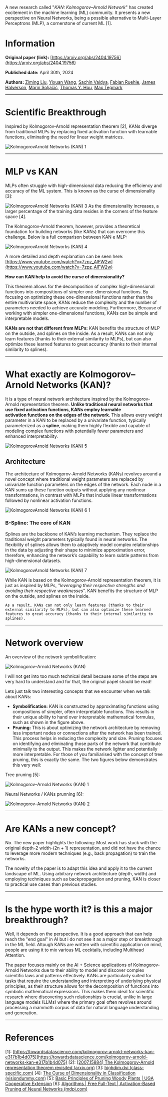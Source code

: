 A new research called "*KAN: Kolmogorov–Arnold Network*" has created excitement in the machine learning (ML) community. It presents a new perspective on Neural Networks, being a possible alternative to Multi-Layer Perceptrons (MLP), a cornerstone of current ML \[1].

# Information

**Original paper (link):** [https://arxiv.org/abs/2404.19756](https://arxiv.org/abs/2404.19756) 

**Published date:** April 30th, 2024

**Authors:** [Ziming Liu](https://arxiv.org/search/cs?searchtype=author&query=Liu,+Z), [Yixuan Wang](https://arxiv.org/search/cs?searchtype=author&query=Wang,+Y), [Sachin Vaidya](https://arxiv.org/search/cs?searchtype=author&query=Vaidya,+S), [Fabian Ruehle](https://arxiv.org/search/cs?searchtype=author&query=Ruehle,+F), [James Halverson](https://arxiv.org/search/cs?searchtype=author&query=Halverson,+J), [Marin Soljačić](https://arxiv.org/search/cs?searchtype=author&query=Solja%C4%8Di%C4%87,+M), [Thomas Y. Hou](https://arxiv.org/search/cs?searchtype=author&query=Hou,+T+Y), [Max Tegmark](https://arxiv.org/search/cs?searchtype=author&query=Tegmark,+M)

---
# Scientific Breakthrough

Inspired by Kolmogorov-Arnold representation theorem \[2], KANs diverge from traditional MLPs by replacing fixed activation function with learnable functions, eliminating the need for linear weight matrices.

![KolmogorovArnold Networks (KAN) 1](https://i.imgur.com/Cb9Eo5x.png)

---
# MLP vs KAN

MLPs often struggle with high-dimensional data reducing the efficiency and accuracy of the ML system. This is known as the curse of dimensionality \[3]:

![KolmogorovArnold Networks (KAN) 3](https://i.imgur.com/cUSLA7t.png)
As the dimensionality increases, a larger percentage of the training data resides in the corners of the feature space \[4].

The Kolmogorov-Arnold theorem, however, provides a theoretical foundation for building networks (like KANs) that can overcome this challenge. Below is a full comparison between KAN e MLP:

![KolmogorovArnold Networks (KAN) 4](https://i.imgur.com/AzqBFor.png)

A more detailed and depth explanation can be seen here: [https://www.youtube.com/watch?v=7zpz_AlFW2w](https://www.youtube.com/watch?v=7zpz_AlFW2w)

**How can KAN help to avoid the curse of dimensionality?**

This theorem allows for the decomposition of complex high-dimensional functions into compositions of simpler one-dimensional functions. By focusing on optimizing these one-dimensional functions rather than the entire multivariate space, KANs reduce the complexity and the number of parameters needed to achieve accurate modeling. Furthermore, Because of working with simpler one-dimensional functions, KANs can be simple and interpretable models.

**KANs are not that different from MLPs:** KAN benefits the structure of MLP on the outside, and splines on the inside.
	As a result, KANs can not only learn features (thanks to their external similarity to MLPs), but can also optimize these learned features to great accuracy (thanks to their internal similarity to splines).

---
# What exactly are Kolmogorov–Arnold Networks (KAN)?

It is a type of neural network architecture inspired by the Kolmogorov-Arnold representation theorem. **Unlike traditional neural networks that use fixed activation functions, KANs employ learnable activation functions on the edges of the network**. This allows every weight parameter in a KAN to be replaced by a univariate function, typically parameterized as a **spline**, making them highly flexible and capable of modeling complex functions with potentially fewer parameters and enhanced interpretability.

![KolmogorovArnold Networks (KAN) 5](https://i.imgur.com/pw5BX18.png)

## Architecture

The architecture of Kolmogorov-Arnold Networks (KANs) revolves around a novel concept where traditional weight parameters are replaced by univariate function parameters on the edges of the network. Each node in a KAN sums up these function outputs without applying any nonlinear transformations, in contrast with MLPs that include linear transformations followed by nonlinear activation functions.

![KolmogorovArnold Networks (KAN) 6 1](https://i.imgur.com/iOl2Jog.png)

### B-Spline: The core of KAN

Splines are the backbone of KAN’s learning mechanism. They replace the traditional weight parameters typically found in neural networks. The flexibility of splines allows them to adaptively model complex relationships in the data by adjusting their shape to minimize approximation error, therefore, enhancing the network’s capability to learn subtle patterns from high-dimensional datasets.

![KolmogorovArnold Networks (KAN) 7](https://i.imgur.com/tObvjyl.png)

While KAN is based on the Kolmogorov-Arnold representation theorem, it is just as inspired by MLPs, _"leveraging their respective strengths and avoiding their respective weaknesses_". KAN benefits the structure of MLP on the outside, and splines on the inside.

	As a result, KANs can not only learn features (thanks to their external similarity to MLPs), but can also optimize these learned features to great accuracy (thanks to their internal similarity to splines).

---
# Network overview

An overview of the network symbolification:

![Kolmogorov–Arnold Networks (KAN)](https://i.imgur.com/Yd3QkCV.png)

I will not get into too much technical detail because some of the steps are very hard to understand and for that, the original papel should be read!

Lets just talk two interesting concepts that we encounter when we talk about KANs:

- **Symbolification:** KAN is constructed by approximating functions using compositions of simpler, often interpretable functions. This results in their unique ability to hand over interpretable mathematical formulas, such as shown in the figure above.
- **Pruning:** This is about optimizing the network architecture by removing less important nodes or connections after the network has been trained. This process helps in reducing the complexity and size. Pruning focuses on identifying and eliminating those parts of the network that contribute minimally to the output. This makes the network lighter and potentially more interpretable. For those of you familiarised with the concept of tree pruning, this is exactly the same. The two figures below demonstrates this very well:

Tree pruning \[5]:

![Kolmogorov–Arnold Networks (KAN) 1](https://i.imgur.com/eDm7FcC.png)

Neural Networks / KANs prunning \[6]:

![Kolmogorov–Arnold Networks (KAN) 2](https://i.imgur.com/bPAAYkW.png)

---
# Are KANs a new concept?

No. The new paper highlights the following:
	Most work has stuck with the original depth-2 width-(2n + 1) representation, and did not have the chance to leverage more modern techniques (e.g., back propagation) to train the networks.

The novelty of the paper is to adapt this idea and apply it to the current landscape of ML. Using arbitrary network architecture (depth, width) and employing techniques such as backpropagation and pruning, KAN is closer to practical use cases than previous studies.

---
# Is the hype worth it? is this a major breakthrough?

Well, it depends on the perspective. It is a good approach that can help reach the "end goal" in AI but i do not see it as a major step or breakthrough in the ML field. Altough KANs are written with scientific application on mind, people are using it to mix various ML cocktails, including Multihead Attention.

The paper focuses mainly on the AI + Science applications of Kolmogorov-Arnold Networks due to their ability to model and discover complex scientific laws and patterns effectively. KANs are particularly suited for tasks that require the understanding and interpreting of underlying physical principles, as their structure allows for the decomposition of functions into symbolic mathematical expressions. This makes them ideal for scientific research where discovering such relationships is crucial, unlike in large language models (LLMs) where the primary goal often revolves around processing a mammoth corpus of data for natural language understanding and generation.

---
# References
\[1]: [https://towardsdatascience.com/kolmogorov-arnold-networks-kan-e317b1b4d075](https://towardsdatascience.com/kolmogorov-arnold-networks-kan-e317b1b4d075)
\[2]: [[2007.15884] The Kolmogorov-Arnold representation theorem revisited (arxiv.org)](https://arxiv.org/abs/2007.15884)
\[3]: [highdim.dvi (class-specific.com)](https://www.class-specific.com/csf/papers/hidim.pdf)
\[4]: [The Curse of Dimensionality in Classification (visiondummy.com)](https://www.visiondummy.com/2014/04/curse-dimensionality-affect-classification/)
\[5]: [Basic Principles of Pruning Woody Plants | UGA Cooperative Extension](https://extension.uga.edu/publications/detail.html?number=B949&title=basic-principles-of-pruning-woody-plants)
\[6]: [Algorithms | Free Full-Text | Activation-Based Pruning of Neural Networks (mdpi.com)](https://www.mdpi.com/1999-4893/17/1/48)
